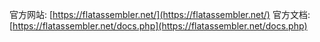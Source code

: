 官方网站: [https://flatassembler.net/](https://flatassembler.net/)
官方文档: [https://flatassembler.net/docs.php](https://flatassembler.net/docs.php)
